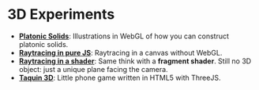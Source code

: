 # 3D Experiments

* __[Platonic Solids](https://github.com/tolokoban/demo-platonic-solid)__: Illustrations in WebGL of how you can construct platonic solids.
* __[Raytracing in pure JS](https://github.com/tolokoban/demo-raytracing-no-webgl)__: Raytracing in a canvas without WebGL.
* __[Raytracing in a shader](https://github.com/tolokoban/demo-raytracing-shader)__: Same think with a __fragment shader__. Still no 3D object: just a unique plane facing the camera.
* __[Taquin 3D](https://github.com/tolokoban/taquin-3d)__: Little phone game written in HTML5 with ThreeJS.
